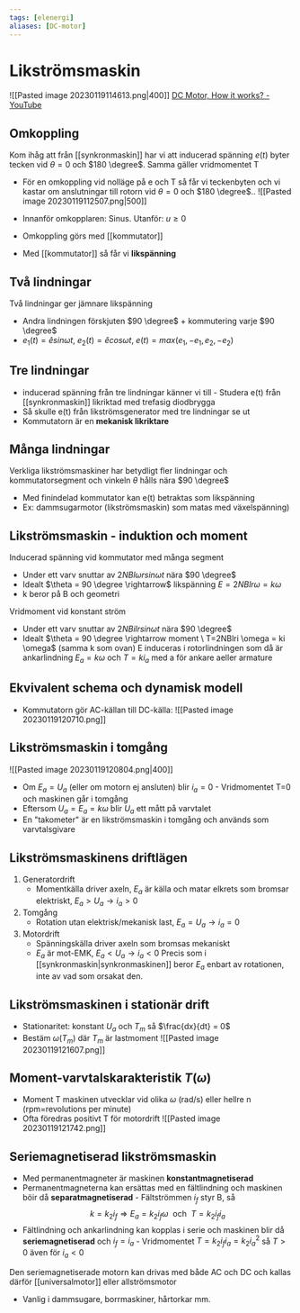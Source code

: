 ```yaml
---
tags: [elenergi]
aliases: [DC-motor]
---
```

# Likströmsmaskin
![[Pasted image 20230119114613.png|400]]
[DC Motor, How it works? - YouTube](https://www.youtube.com/watch?v=LAtPHANEfQo&ab_channel=Lesics) 

## Omkoppling 
Kom ihåg att från [[synkronmaskin]] har vi att inducerad spänning $e(t)$ byter tecken vid $\theta=0$ och $180 \degree$.
Samma gäller vridmomentet T

- För en omkoppling vid nolläge på e och T så får vi teckenbyten och vi kastar om anslutningar till rotorn vid $\theta=0$ och $180 \degree$..
![[Pasted image 20230119112507.png|500]]
- Innanför omkopplaren: Sinus. Utanför: $u \geq 0$

- Omkoppling görs med [[kommutator]]
- Med [[kommutator]] så får vi **likspänning**

## Två lindningar
Två lindningar ger jämnare likspänning
- Andra lindningen förskjuten $90 \degree$ + kommutering varje $90 \degree$
- $e_{1}(t) = \hat{e}sin \omega t$, $e_{2}(t) = \hat{e}cos \omega t$, $e(t) = max(e_{1},-e_{1}, e_{2}, -e_{2})$

## Tre lindningar
- inducerad spänning från tre lindningar känner vi till 
		- Studera e(t) från [[synkronmaskin]] likriktad med trefasig diodbrygga
- Så skulle e(t) från likströmsgenerator med tre lindningar se ut
- Kommutatorn är en **mekanisk likriktare**

## Många lindningar
Verkliga likströmsmaskiner har betydligt fler lindningar och kommutatorsegment och vinkeln $\theta$ hålls nära $90 \degree$
- Med finindelad kommutator kan e(t) betraktas som likspänning
- Ex: dammsugarmotor (likströmsmaskin) som matas med växelspänning)

## Likströmsmaskin - induktion och moment
Inducerad spänning vid kommutator med många segment
- Under ett varv snuttar av $2NBl \omega rsin \omega t$ nära $90 \degree$
- Idealt $\theta = 90 \degree \rightarrow$ likspänning $E = 2NBlr \omega = k \omega$
- k beror på B och geometri

Vridmoment vid konstant ström
- Under ett varv snuttar av $2NBilrsin \omega t$ nära $90 \degree$
- Idealt $\theta = 90 \degree \rightarrow moment \ T=2NBlri \omega = ki \omega$ (samma k som ovan)
E induceras i rotorlindningen som då är ankarlindning
$E_{a}=k \omega$ och $T = ki_{a}$ med a för ankare aeller armature

## Ekvivalent schema och dynamisk modell
- Kommutatorn gör AC-källan till DC-källa:
![[Pasted image 20230119120710.png]]

## Likströmsmaskin i tomgång
![[Pasted image 20230119120804.png|400]]
- Om $E_{a}=U_{a}$ (eller om motorn ej ansluten) blir $i_{a}=0$ 
		- Vridmomentet T=0 och maskinen går i tomgång
- Eftersom $U_{a} = E_{a} = k \omega$ blir $U_{a}$ ett mått på varvtalet
- En "takometer" är en likströmsmaskin i tomgång och används som varvtalsgivare

## Likströmsmaskinens driftlägen
1. Generatordrift
   - Momentkälla driver axeln, $E_{a}$ är källa och matar elkrets som bromsar elektriskt, $E_{a} > U_{a} \rightarrow i_{a} > 0$ 
2. Tomgång
   - Rotation utan elektrisk/mekanisk last, $E_{a} = U_{a} \rightarrow i_{a} = 0$
3. Motordrift
   - Spänningskälla driver axeln som bromsas mekaniskt
   -  $E_{a}$ är mot-EMK, $E_{a} < U_{a} \rightarrow i_{a} < 0$
Precis som i [[synkronmaskin|synkronmaskinen]] beror $E_{a}$ enbart av rotationen, inte av vad som orsakat den. 

## Likströmsmaskinen i stationär drift
- Stationaritet: konstant $U_{a}$ och $T_{m}$ så $\frac{dx}{dt} = 0$
- Bestäm $\omega (T_{m})$ där $T_{m}$ är lastmoment
![[Pasted image 20230119121607.png]]

## Moment-varvtalskarakteristik $T(\omega)$
- Moment T maskinen utvecklar vid olika $\omega$ (rad/s) eller hellre n (rpm=revolutions per minute)
- Ofta föredras positivt T för motordrift
![[Pasted image 20230119121742.png]]

## Seriemagnetiserad likströmsmaskin
- Med permanentmagneter är maskinen **konstantmagnetiserad**
- Permanentmagneterna kan ersättas med en fältlindning och maskinen böir då **separatmagnetiserad**
		- Fältströmmen $i_{f}$ styr B, så $$k=k_{2}i_{f} \Rightarrow E_{a}=k_{2}i_{f}\omega \ \text{ och } \ T=k_{2}i_{f}i_{a}$$
- Fältlindning och ankarlindning kan kopplas i serie och maskinen blir då **seriemagnetiserad** och $i_{f}=i_{a}$
		- Vridmomentet $T=k_{2}i_{f}i_{a}=k_{2}i_{a}^{2}$ så $T > 0$ även för $i_{a}<0$

Den seriemagnetiserade motorn kan drivas med både AC och DC och kallas därför [[universalmotor]] eller allströmsmotor
- Vanlig i dammsugare, borrmaskiner, hårtorkar mm.
